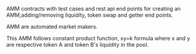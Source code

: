 AMM contracts with test cases and rest api end points for creating an AMM,adding/removing liquidity, token swap and getter end points.

AMM are automated market makers.

This AMM follows constant product function, xy=k formula where x and y are respective token A and token B's liquidity in the pool.
